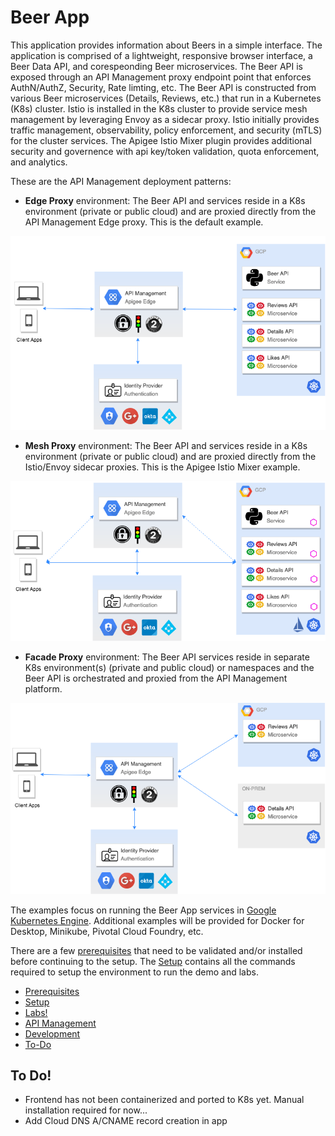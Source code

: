# Beer App
This application provides information about Beers in a simple interface. The application is comprised of a lightweight, responsive browser interface, a Beer Data API, and corespeonding Beer microservices. The Beer API is exposed through an API Management proxy endpoint point that enforces AuthN/AuthZ, Security, Rate limting, etc. The Beer API is constructed from various Beer microservices (Details, Reviews, etc.) that run in a Kubernetes (K8s) cluster. Istio is installed in the K8s cluster to provide service mesh management by leveraging Envoy as a sidecar proxy. Istio initially provides traffic management, observability, policy enforcement, and security (mTLS) for the cluster services. The Apigee Istio Mixer plugin provides additional security and governence with api key/token validation, quota enforcement, and analytics.

These are the API Management deployment patterns:

* **Edge Proxy** environment: The Beer API and services reside in a K8s environment (private or public cloud) and are proxied directly from the API Management Edge proxy. This is the default example. 

![alt text](images/beer-app_architecture.png)

* **Mesh Proxy** environment: The Beer API and services reside in a K8s environment (private or public cloud) and are proxied directly from the Istio/Envoy sidecar proxies. This is the Apigee Istio Mixer example. 

![alt text](images/beer-app_architecture-mesh.png)

* **Facade Proxy** environment: The Beer API services reside in separate K8s environment(s) (private and public cloud) or namespaces and the Beer API is orchestrated and proxied from the API Management platform.

![alt text](images/beer-app_architecture-facade.png)

The examples focus on running the Beer App services in [Google Kubernetes Engine](https://cloud.google.com/kubernetes-engine/). Additional examples will be provided for Docker for Desktop, Minikube, Pivotal Cloud Foundry, etc. 

There are a few [prerequisites](docs/PREREQUISITES.md) that need to be validated and/or installed before continuing to the setup. The [Setup](docs/SETUP.md) contains all the commands required to setup the environment to run the demo and labs.

* [Prerequisites](docs/PREREQUISITES.md)
* [Setup](docs/SETUP.md)
* [Labs!](labs/)
* [API Management](docs/APIGEE.md)
* [Development](docs/DEVELOPMENT.md)
* [To-Do](#todo)


## <a name="todo">To Do!</a>
* Frontend has not been containerized and ported to K8s yet. Manual installation required for now...
* Add Cloud DNS A/CNAME record creation in app 
